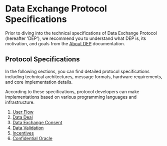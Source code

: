 # Data Exchange Protocol Specifications

Prior to diving into the technical specifications of Data Exchange Protocol (hereafter 'DEP'),
we recommend you to understand what DEP is, its motivation, and goals from the [About DEP](../../1-users/3-data-exchange/0-about-dep.md) documentation.

## Protocol Specifications

In the following sections, you can find detailed protocol specifications including technical architectures, message formats,
hardware requirements, and core implementation details.

According to these specifications, protocol developers can make implementations
based on various programming languages and infrastructure.

1. [User Flow](1-user-flow.md)
2. [Data Deal](2-data-deal.md)
3. [Data Exchange Consent](3-data-exhange-consent.md)
4. [Data Validation](4-data-validation.md)
5. [Incentives](5-incentives.md)
6. [Confidential Oracle](6-confidential-oracle.md)
